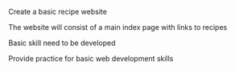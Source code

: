 Create a basic recipe website

The website will consist of a main index page with links to recipes

Basic skill need to be developed

Provide practice for basic web development skills